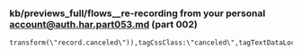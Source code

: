 ### kb/previews_full/flows__re-recording from your personal account@auth.har.part053.md (part 002)

```md
transform(\"record.canceled\")),tagCssClass:\"canceled\",tagTextDataLocator:\"
```

```
